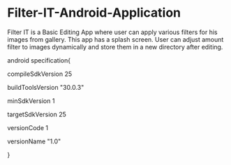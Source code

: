 # Filter-IT-Android-Application
Filter IT is a Basic Editing App where user can apply various filters for his images from gallery. This app has a splash screen. User can adjust amount filter to images dynamically and store them in a new directory after editing.

android specification{

compileSdkVersion 25

buildToolsVersion "30.0.3"

minSdkVersion 1

targetSdkVersion 25

versionCode 1

versionName "1.0"

}
